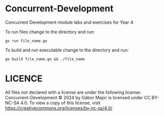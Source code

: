 # Concurrent-Development

Concurrent Development module labs and exercises for Year 4

To run files change to the directory and run:

`go run file_name.go`

To build and run executable change to the directory and run:

`go build file_name.go && ./file_name`

# LICENCE

All files not declared with a license are under the following license:  
Concurrent-Development © 2024 by Gábor Major is licensed under CC BY-NC-SA 4.0. To view a copy of this license, visit https://creativecommons.org/licenses/by-nc-sa/4.0/
